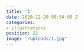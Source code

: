 ```yaml
---
title: '1'
date: 2020-12-20 08:54:00 Z
categories:
- illustrations
position: 22
image: "/uploads/1.jpg"
---
```


